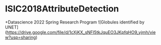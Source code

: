 # ISIC2018AttributeDetection
+Datascience 2022 Spring Research Program
![Globules identified by UNET] (https://drive.google.com/file/d/1cXjKX_sNFI5tkJquEO3JKpfqHO9_yjmh/view?usp=sharing)
